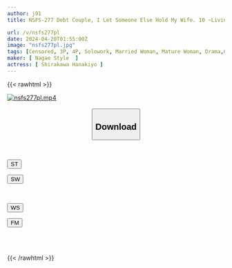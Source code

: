 ```yaml
---
author: j91
title: NSFS-277 Debt Couple, I Let Someone Else Hold My Wife. 10 ~Living In Hell With Raging Men~ Hanakiyo Shirakawa

url: /v/nsfs277pl
date: 2024-04-20T01:55:00Z
image: "nsfs277pl.jpg"
tags: [Censored, 3P, 4P, Solowork, Married Woman, Mature Woman, Drama,Cuckold	]
maker: [ Nagae Style  ]
actress: [ Shirakawa Hanakiyo ]
---
```



{{< rawhtml >}}

<div class="video" data-videoid="Pw6eJMjP0mt06ro">
    <a href="javascript:;">
        <img src="/v/nsfs277pl/nsfs277pl.jpg" width="WIDTH" height="HEIGHT" alt="nsfs277pl.mp4" loading="lazy">
    </a>
</div>

<script type="text/javascript" src="https://j91.asia/asset/on-demand-st.js"></script>

<br>
  <link rel="stylesheet" href="https://j91.asia/asset/bs5.css">
  
  <center>
  <button class="btn btn-primary" type="button" data-bs-toggle="collapse" data-bs-target=".multi-collapse" aria-expanded="false" aria-controls="multiCollapseExample1 multiCollapseExample2"><h2>Download</h2></button></center>
</p>
<div class="row">
  <div class="col">
    <div class="collapse multi-collapse" id="multiCollapseExample1">
      <div class="card card-body">
	      	      <br>
<div class="buttons">  
<p><a href="https://streamtape.to/v/Pw6eJMjP0mt06ro" target="_blank"><button class="btn-hover color-3"><i class="fa fa-download"></i> ST</button></a></p>
<p><a href="https://asnwish.com/ngwvnpqtyxs2" target="_blank"><button class="btn-hover color-2"><i class="fa fa-download"></i> SW</button></a></p></div>
    </div>
  </div>
</div>
  <div class="col">
    <div class="collapse multi-collapse" id="multiCollapseExample2">
      <div class="card card-body">
	      <br>
<div class="buttons">
<p><a href="https://wolfstream.tv/sur7a5jykkme"><button class="btn-hover color-9"><i class="fa fa-download"></i> WS</button></a></p>
<p><a href="https://filemoon.sx/d/xzouo7kofkzl"><button class="btn-hover color-8"><i class="fa fa-download"></i> FM</button></a></p></div>
<br><br>
      </div>
    </div>
  </div>
</div>

{{< /rawhtml >}}
